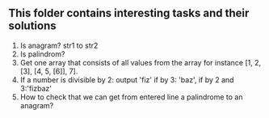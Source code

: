 ## This folder contains interesting tasks and their solutions

1. Is anagram? str1 to str2
2. Is palindrom?
3. Get one array that consists of all values from the array for instance [1, 2, [3], [4, 5, [6]], 7].
4. If a number is divisible by 2: output 'fiz' if by 3: 'baz', if by 2 and 3:'fizbaz'
5. How to check that we can get from entered line a palindrome to an anagram?
